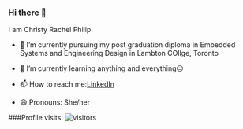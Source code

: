 ### Hi there 👋

I am Christy Rachel Philip. 
- 🔭 I’m currently pursuing my post graduation diploma in Embedded Systems and Engineering Design in Lambton COllge, Toronto
- 🌱 I’m currently learning anything and everything😑

- 📫 How to reach me:[LinkedIn](https://www.linkedin.com/in/christy-rachel-philip-479587160/)

- 😄 Pronouns: She/her

###Profile visits: 
 ![visitors](https://visitor-badge.glitch.me/badge?page_id=ChristyRachel.ChristyRachel)
